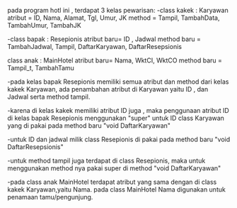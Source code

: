 pada program hotl ini , terdapat 3 kelas pewarisan:
-class kakek : Karyawan
	atribut = ID, Nama, Alamat, Tgl, Umur, JK
	method  = Tampil, TambahData, TambahUmur, TambahJK

-class bapak : Resepionis
	atribut baru= ID , Jadwal
	method baru = TambahJadwal, Tampil, DaftarKaryawan, DaftarResepsionis
	
class anak  : MainHotel
    atribut baru= Nama, WktCI, WktCO
	method baru = Tampil_t, TambahTamu

-pada kelas bapak Resepionis memiliki semua atribut dan method dari kelas kakek Karyawan,
ada penambahan atribut di Karyawan yaitu ID , dan Jadwal serta method tampil.

-karena di kelas kakek memiliki atribut ID juga , maka penggunaan atribut ID di kelas bapak Resepionis
menggunakan "super" untuk ID class Karyawan yang di pakai pada method baru "void DaftarKaryawan"

-untuk ID dan jadwal milik class Resepionis di pakai pada method baru  "void DaftarResepsionis"

-untuk method tampil juga terdapat di class Resepionis, maka untuk menggunakan method nya pakai super di 
method "void DaftarKaryawan"

-pada class anak MainHotel terdapat atribut yang sama dengan di class kakek Karyawan,yaitu Nama.
pada class MainHotel Nama digunakan  untuk penamaan tamu/pengunjung.

